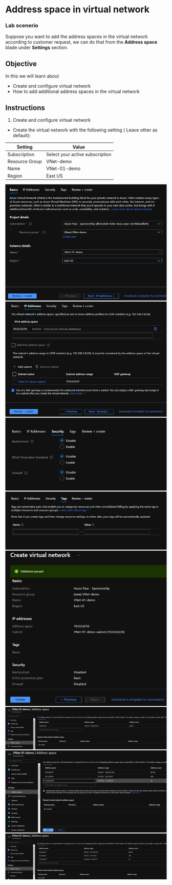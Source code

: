 # Address space in virtual network

### Lab scenerio

Suppose you want to add the address spaces in the virtual network according to customer request, we can do that from the **Address space** blade under **Settings** section.

## Objective

In this we will learn about 
- Create and configure virtual network
- How to add additional address spaces in the virtual network

## Instructions

1. Create and configure virtual network

- Create the virtual network with the following setting ( Leave other as default):

| Setting | Value |
| -- | -- |
| Subscription | Select your active subscription |
| Resource Group | VNet-demo |
| Name | VNet-01-demo |
| Region | East US |

<img src="Images/Virtual Network/Creating VNet basic.png"> 

<img src="Images/Virtual Network/Creating VNet ip address.png"> 

<img src="Images/Virtual Network/Creating VNet security.png"> 

<img src="Images/Virtual Network/Creating VNet tags.png"> 

<img src="Images/Virtual Network/Creating VNet final validation.png"> 

<img src="Images/Virtual Network/VNet address spaces.png"> 

<img src="Images/Virtual Network/VNet additional address spaces.png"> 

<img src="Images/Virtual Network/VNet address spaces done.png"> 
 
